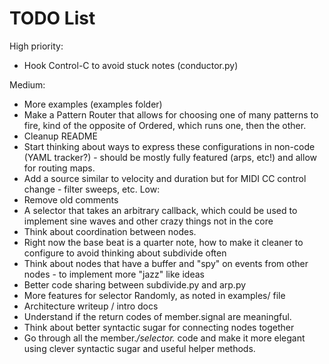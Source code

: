 TODO List
=========

High priority:
 * Hook Control-C to avoid stuck notes (conductor.py)

Medium:
 * More examples (examples folder)
 * Make a Pattern Router that allows for choosing one of many patterns to fire, kind of the opposite of Ordered, which runs one, then the other.
 * Cleanup README
 * Start thinking about ways to express these configurations in non-code (YAML tracker?) - should be mostly fully featured (arps, etc!) and allow for routing maps.
 * Add a source similar to velocity and duration but for MIDI CC control change - filter sweeps, etc.
Low:
 * Remove old comments
 * A selector that takes an arbitrary callback, which could be used to implement sine waves and other crazy things not in the core
 * Think about coordination between nodes.
 * Right now the base beat is a quarter note, how to make it cleaner to configure to avoid thinking about subdivide often
 * Think about nodes that have a buffer and "spy" on events from other nodes - to implement more "jazz" like ideas 
 * Better code sharing between subdivide.py and arp.py
 * More features for selector Randomly, as noted in examples/ file
 * Architecture writeup / intro docs
 * Understand if the return codes of member.signal are meaningful.
 * Think about better syntactic sugar for connecting nodes together
 * Go through all the member.*/selector.* code and make it more elegant using clever syntactic sugar and useful helper methods.
